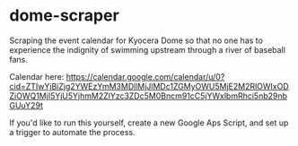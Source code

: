 # dome-scraper
Scraping the event calendar for Kyocera Dome so that no one has to experience the indignity of swimming upstream through a river of baseball fans.

Calendar here: https://calendar.google.com/calendar/u/0?cid=ZTIwYjBiZjg2YWEzYmM3MDllMjJlMDc1ZGMyOWU5MjE2M2RlOWIxODZiOWQ1MjI5YjU5YjhmM2ZlYzc3ZDc5M0Bncm91cC5jYWxlbmRhci5nb29nbGUuY29t

If you'd like to run this yourself, create a new Google Aps Script, and set up a trigger to automate the process. 
